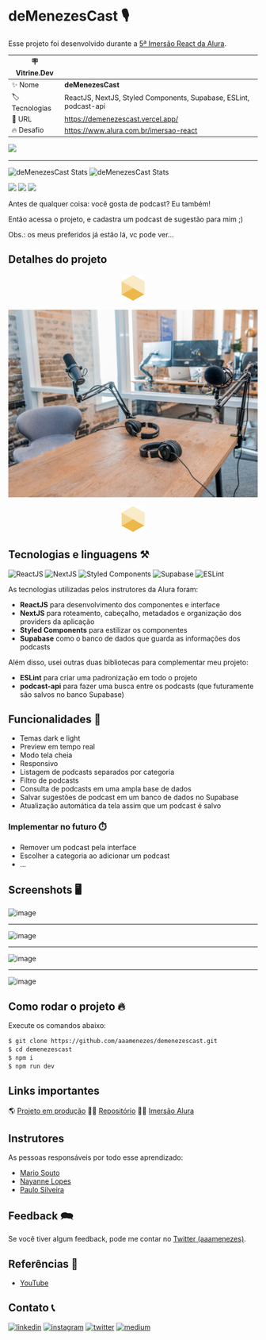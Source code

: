 # deMenezesCast 🎙️

Esse projeto foi desenvolvido durante a [5ª Imersão React da Alura](https://www.alura.com.br/imersao-react).

| :placard: Vitrine.Dev |                                                                   |
| --------------------- | ----------------------------------------------------------------- |
| :sparkles: Nome       | **deMenezesCast**                                                 |
| :label: Tecnologias   | ReactJS, NextJS, Styled Components, Supabase, ESLint, podcast-api |
| :rocket: URL          | https://demenezescast.vercel.app/                                 |
| :fire: Desafio        | https://www.alura.com.br/imersao-react                            |

![](https://user-images.githubusercontent.com/57503927/201452893-d9943be5-3f48-4dc5-b181-a891e0054645.png#vitrinedev)

---

![deMenezesCast Stats](https://github-readme-stats.vercel.app/api?username=aaamenezes&theme=great-gatsby&show_icons=true) ![deMenezesCast Stats](https://github-readme-stats.vercel.app/api/pin/?username=aaamenezes&repo=demenezescast&theme=great-gatsby)

![](https://img.shields.io/github/license/aaamenezes/demenezescast?style=for-the-badge) ![](https://img.shields.io/github/last-commit/aaamenezes/demenezescast?style=for-the-badge) ![](https://img.shields.io/librariesio/github/aaamenezes/demenezes-tube?style=for-the-badge)

Antes de qualquer coisa: você gosta de podcast? Eu também!

Então acessa o projeto, e cadastra um podcast de sugestão para mim ;)

Obs.: os meus preferidos já estão lá, vc pode ver...

## Detalhes do projeto

<div align="center"><img src="public/images/logo_icon.png" /></div>

![csdcsd](public/images/banner.jpg)

<div align="center"><img src="public/images/logo_icon.png" /></div>

## Tecnologias e linguagens ⚒️

![ReactJS](https://img.shields.io/badge/%20-React-61DAFB?style=for-the-badge&logo=react&logoColor=black) ![NextJS](https://img.shields.io/badge/%20-NextJS-000000?style=for-the-badge&logo=vercel&logoColor=white) ![Styled Components](https://img.shields.io/badge/%20-StyledComponents-DB7093?style=for-the-badge&logo=styled-components&logoColor=white) ![Supabase](https://img.shields.io/badge/%20-Supabase-3ECF8E?style=for-the-badge&logo=supabase&logoColor=white) ![ESLint](https://img.shields.io/badge/%20-ESLint-4B32C3?style=for-the-badge&logo=eslint&logoColor=white)

As tecnologias utilizadas pelos instrutores da Alura foram:

- **ReactJS** para desenvolvimento dos componentes e interface
- **NextJS** para roteamento, cabeçalho, metadados e organização dos providers da aplicação
- **Styled Components** para estilizar os componentes
- **Supabase** como o banco de dados que guarda as informações dos podcasts

Além disso, usei outras duas bibliotecas para complementar meu projeto:

- **ESLint** para criar uma padronização em todo o projeto
- **podcast-api** para fazer uma busca entre os podcasts (que futuramente são salvos no banco Supabase)

## Funcionalidades 💫

- Temas dark e light
- Preview em tempo real
- Modo tela cheia
- Responsivo
- Listagem de podcasts separados por categoria
- Filtro de podcasts
- Consulta de podcasts em uma ampla base de dados
- Salvar sugestões de podcast em um banco de dados no Supabase
- Atualização automática da tela assim que um podcast é salvo

### Implementar no futuro ⏱️

- Remover um podcast pela interface
- Escolher a categoria ao adicionar um podcast
- ...

## Screenshots 🖥️

![image](https://user-images.githubusercontent.com/57503927/201452847-5fd2db9e-4a0c-48cf-b039-b5b63d249d17.png)

---

![image](https://user-images.githubusercontent.com/57503927/201452865-2119d1d5-7b00-4a52-a48c-b6e4531ebe1e.png)

---

![image](https://user-images.githubusercontent.com/57503927/201452893-d9943be5-3f48-4dc5-b181-a891e0054645.png)

---

![image](https://user-images.githubusercontent.com/57503927/201453648-590e2f11-fd60-4d7c-a22a-e887a2195822.png)

## Como rodar o projeto 🔥

Execute os comandos abaixo:

```bash
$ git clone https://github.com/aaamenezes/demenezescast.git
$ cd demenezescast
$ npm i
$ npm run dev
```

## Links importantes

🌎 [Projeto em produção](https://demenezescast.vercel.app/)
👨‍💻 [Repositório](https://github.com/aaamenezes/demenezescast) 
🧑‍🏫 [Imersão Alura](https://www.alura.com.br/imersao-react)

## Instrutores

As pessoas responsáveis por todo esse aprendizado:

- [Mario Souto](https://github.com/omariosouto)
- [Nayanne Lopes](https://github.com/NayanneBatista)
- [Paulo Silveira](https://github.com/peas)

## Feedback 🗪

Se você tiver algum feedback, pode me contar no [Twitter (aaamenezes)](https://twitter.com/aaamenezes).

## Referências 🔎

 - [YouTube](http://youtube.com/)

## Contato 📞

[![linkedin](https://img.shields.io/badge/%20-Linkedin-0077B5?style=for-the-badge&logo=linkedin&logoColor=white)](https://www.linkedin.com/in/aaamenezes) [![instagram](https://img.shields.io/badge/%20-Instagram-E47AAE?style=for-the-badge&logo=instagram&logoColor=white)](https://www.instagram.com/aaamenezes/) [![twitter](https://img.shields.io/badge/%20-Twitter-1DA1F2?style=for-the-badge&logo=twitter&logoColor=white)](https://twitter.com/aaamenezes) [![medium](https://img.shields.io/badge/%20-Medium-292929?style=for-the-badge&logo=medium&logoColor=white)](https://aaamenezes.medium.com/)

